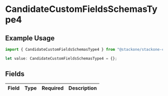 # CandidateCustomFieldsSchemasType4

## Example Usage

```typescript
import { CandidateCustomFieldsSchemasType4 } from "@stackone/stackone-client-ts/sdk/models/shared";

let value: CandidateCustomFieldsSchemasType4 = {};
```

## Fields

| Field       | Type        | Required    | Description |
| ----------- | ----------- | ----------- | ----------- |